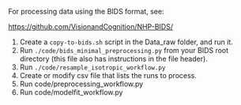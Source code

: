 For processing data using the BIDS format, see:

https://github.com/VisionandCognition/NHP-BIDS/

1. Create a `copy-to-bids.sh` script in the Data_raw folder, and run it.
2. Run `./code/bids_minimal_preprocessing.py` from your BIDS root directory (this file also has instructions in the file header).
3. Run `./code/resample_isotropic_workflow.py`
4. Create or modify csv file that lists the runs to process.
5. Run code/preprocessing_workflow.py
6. Run code/modelfit_workflow.py

